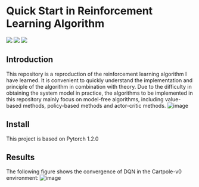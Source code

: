 # Quick Start in Reinforcement Learning Algorithm
![](https://img.shields.io/badge/Github-%40ZihaoZhouSCUT-informational) ![](https://img.shields.io/badge/Category-Reinforcement%20Learning-black) ![](https://img.shields.io/badge/License-MIT-green)
## Introduction
This repository is a reproduction of the reinforcement learning algorithm I have learned. It is convenient to quickly understand the implementation and principle of the algorithm in combination with theory. Due to the difficulty in obtaining the system model in practice, the algorithms to be implemented in this repository mainly focus on model-free algorithms, including value-based methods, policy-based methods and actor-critic methods. <bar>
![image](https://github.com/ZihaoZhouSCUT/Quick-Start-in-Reinforcement-Learning-Algorithm/blob/master/Algorithm%20classification.png)

## Install
This project is based on Pytorch 1.2.0

## Results
The following figure shows the convergence of DQN in the Cartpole-v0 environment:<bar>
![image](https://github.com/ZihaoZhouSCUT/Quick-Start-in-Reinforcement-Learning-Algorithm/blob/master/Deep-Q-Network/Episode_return_DQN.png)

